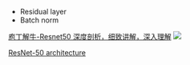 * Residual layer
* Batch norm

[庖丁解牛-Resnet50 深度剖析，细致讲解，深入理解](https://blog.csdn.net/zjc910997316/article/details/102912175)
![](https://img-blog.csdn.net/20180913122255454?watermark/2/text/aHR0cHM6Ly9ibG9nLmNzZG4ubmV0L25pbWExOTk0/font/5a6L5L2T/fontsize/400/fill/I0JBQkFCMA==/dissolve/70)

[ResNet-50 architecture](https://dgschwend.github.io/netscope/#/preset/resnet-50)